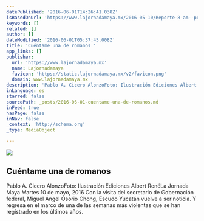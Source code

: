 ```yaml
---
datePublished: '2016-06-01T14:26:41.038Z'
isBasedOnUrl: 'https://www.lajornadamaya.mx/2016-05-10/Reporte-8-am--por-Pablo-A--Cicero'
keywords: []
related: []
author: []
dateModified: '2016-06-01T05:37:45.008Z'
title: 'Cuéntame una de romanos '
app_links: []
publisher:
  url: 'https://www.lajornadamaya.mx'
  name: Lajornadamaya
  favicon: 'https://static.lajornadamaya.mx/v2/favicon.png'
  domain: www.lajornadamaya.mx
description: 'Pablo A. Cicero AlonzoFoto: Ilustración Ediciones Albert RenéLa Jornada Maya Martes 10 de mayo, 2016 Con la visita del secretario de Gobernación federal, Miguel Ángel Osorio Chong, Escudo Yucatán vuelve a ser noticia. Y regresa en el marco de una de las semanas más violentas que se han registrado en los últimos años.'
inLanguage: es
starred: false
sourcePath: _posts/2016-06-01-cuentame-una-de-romanos.md
inFeed: true
hasPage: false
inNav: false
_context: 'http://schema.org'
_type: MediaObject

---
```

<article style=""><img src="https://s3-us-west-2.amazonaws.com/the-grid-img/p/ec618218b67e6e47b996ae0f8cb01c858bdf9f27.jpg" /><h1>Cuéntame una de romanos </h1><p>Pablo A. Cicero AlonzoFoto: Ilustración Ediciones Albert RenéLa Jornada Maya Martes 10 de mayo, 2016 Con la visita del secretario de Gobernación federal, Miguel Ángel Osorio Chong, Escudo Yucatán vuelve a ser noticia. Y regresa en el marco de una de las semanas más violentas que se han registrado en los últimos años.</p></article>